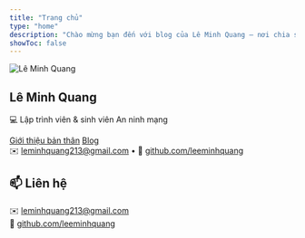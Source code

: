 ```yaml
---
title: "Trang chủ"
type: "home"
description: "Chào mừng bạn đến với blog của Lê Minh Quang – nơi chia sẻ kiến thức lập trình và dự án cá nhân."
showToc: false
---
```


<link rel="stylesheet" href="/css/home-style.css">
<script defer src="/js/home-effect.js"></script>

<!-- ===== HERO SECTION ===== -->
<section class="home-hero fade-in">
  <div class="avatar-glow">
    <img src="/images/avatar.jpg" alt="Lê Minh Quang" class="avatar">
  </div>

  <h1 class="name">Lê Minh Quang</h1>
  <p class="subtitle">💻 Lập trình viên & sinh viên An ninh mạng</p>

  <div class="home-buttons">
    <a href="/about/" class="btn btn-primary">Giới thiệu bản thân</a>
    <a href="/posts/" class="btn btn-secondary">Blog</a>
  </div>

  <div class="links">
    ✉️ <a href="mailto:leminhquang213@gmail.com">leminhquang213@gmail.com</a> • 
    🐙 <a href="https://github.com/leeminhquang" target="_blank">github.com/leeminhquang</a>
  </div>
</section>

<!-- ===== CONTACT SECTION ===== -->
<section class="home-section fade-up">
  <h2>📫 Liên hệ</h2>
  <p>
    ✉️ <a href="mailto:leminhquang213@gmail.com">leminhquang213@gmail.com</a><br>
    🐙 <a href="https://github.com/leeminhquang" target="_blank">github.com/leeminhquang</a>
  </p>
</section>
